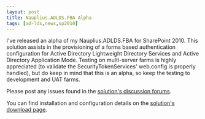 ```yaml
---
layout: post
title: Nauplius.ADLDS.FBA Alpha
tags: [ad-lds,news,sp2010]
---
```


I've released an alpha of my Nauplius.ADLDS.FBA for SharePoint 2010.  This solution assists in the provisioning of a forms based authentication configuration for Active Directory Lightweight Directory Services and Active Directory Application Mode.  Testing on multi-server farms is highly appreciated (to validate the SecurityTokenServices' web.config is properly handled), but do keep in mind that this is an alpha, so keep the testing to development and UAT farms.

Please post any issues found in the [solution's discussion forums](http://sharepointadlds.codeplex.com/discussions).

You can find installation and configuration details on the [solution's download page](http://sharepointadlds.codeplex.com/releases/view/102066).